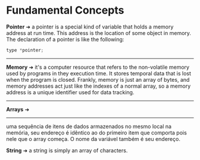 # Fundamental Concepts

__Pointer__ ➜ a pointer is a special kind of variable that holds a memory address at run time. This address is the location of some object in memory. The declaration of a pointer is like the following:

```c
type *pointer;
```

---

__Memory__ ➜ it's a computer resource that refers to the non-volatile memory used by programs in they execution time. It stores temporal data that is lost when the program is closed. Frankly, memory is just an array of bytes, and memory addresses act just like the indexes of a normal array, so a memory address is a unique identifier used for data tracking.

---

__Arrays__ ➜ 

---

uma sequência de itens de dados armazenados no mesmo local na memória, seu endereço é idêntico ao do primeiro item que comporta pois nele que o array começa. O nome da variável também é seu endereço.

__String__ ➜ a string is simply an array of characters.
